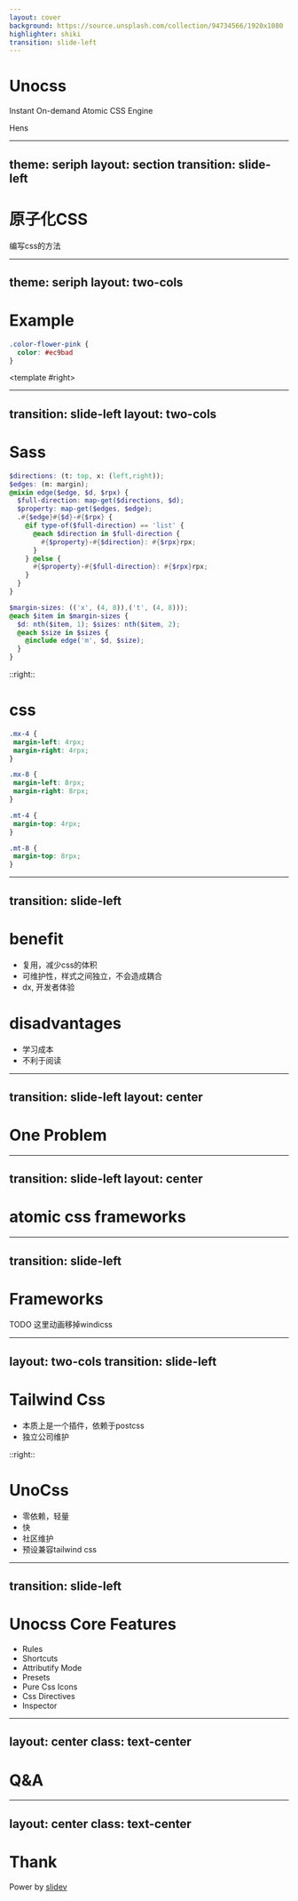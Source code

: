 ```yaml
---
layout: cover
background: https://source.unsplash.com/collection/94734566/1920x1080
highlighter: shiki
transition: slide-left
---
```


# Unocss

Instant On-demand Atomic CSS Engine

Hens


---
theme: seriph
layout: section
transition: slide-left
---

# 原子化CSS

编写css的方法












---
theme: seriph
layout: two-cols
---

# Example

```css
.color-flower-pink {
  color: #ec9bad
}
```


<template #right>
<div pt-20 ml-40 text-20 class="color-flower-pink" >
 <uil-flower />
</div>
</template>

<style>
.color-flower-pink {
  color: #ec9bad
}

code {
  @apply text-8 leading-12; 
}
</style>







---
transition: slide-left
layout: two-cols
--- 

# Sass

``` scss
$directions: (t: top, x: (left,right));
$edges: (m: margin);
@mixin edge($edge, $d, $rpx) {
  $full-direction: map-get($directions, $d); 
  $property: map-get($edges, $edge);
  .#{$edge}#{$d}-#{$rpx} {
    @if type-of($full-direction) == 'list' {
      @each $direction in $full-direction {
        #{$property}-#{$direction}: #{$rpx}rpx;
      }
    } @else {
      #{$property}-#{$full-direction}: #{$rpx}rpx;
    }
  }
}

$margin-sizes: (('x', (4, 8)),('t', (4, 8)));
@each $item in $margin-sizes {
  $d: nth($item, 1); $sizes: nth($item, 2);
  @each $size in $sizes {
    @include edge('m', $d, $size);
  }
}
```


::right::
# css

 ``` css
 .mx-4 {
  margin-left: 4rpx;
  margin-right: 4rpx;
}

.mx-8 {
  margin-left: 8rpx;
  margin-right: 8rpx;
}

.mt-4 {
  margin-top: 4rpx;
}

.mt-8 {
  margin-top: 8rpx;
}
 ```




---
transition: slide-left
--- 


# benefit

- 复用，减少css的体积
- 可维护性，样式之间独立，不会造成耦合
- dx, 开发者体验

# disadvantages

- 学习成本
- 不利于阅读



---
transition: slide-left
layout: center
---


# One Problem



---
transition: slide-left
layout: center
---


# atomic css frameworks 





---
transition: slide-left
---

# Frameworks 

<FrameworkList/>

TODO 这里动画移掉windicss 




---
layout: two-cols
transition: slide-left
---

# Tailwind Css

- 本质上是一个插件，依赖于postcss
- 独立公司维护

::right::

# UnoCss

- 零依赖，轻量
- 快
- 社区维护
- 预设兼容tailwind css


<div v-click position-absolute top-0  class="right-50%">
  <carbon-badge color-green text-10 />
</div>



---
transition: slide-left
---

# Unocss Core Features

- Rules
- Shortcuts
- Attributify Mode
- Presets
- Pure Css Icons
- Css Directives
- Inspector 







---
layout: center
class: text-center
---

# Q&A




---
layout: center
class: text-center
---

# Thank
Power by [slidev](https://sli.dev) 
